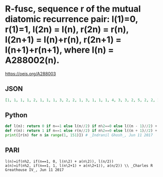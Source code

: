 # R\-fusc, sequence r of the mutual diatomic recurrence pair: l\(1\)\=0, r\(1\)\=1, l\(2n\) \= l\(n\), r\(2n\) \= r\(n\), l\(2n\+1\) \= l\(n\)\+r\(n\), r\(2n\+1\) \= l\(n\+1\)\+r\(n\+1\), where l\(n\) \= A288002\(n\)\.
https://oeis.org/A288003
## JSON
```JSON
[1, 1, 1, 1, 2, 1, 1, 1, 3, 2, 2, 1, 3, 1, 1, 1, 4, 3, 3, 2, 5, 2, 2, 1, 5, 3, 3, 1, 4, 1, 1, 1, 5, 4, 4, 3, 7, 3, 3, 2, 8, 5, 5, 2, 7, 2, 2, 1, 7, 5, 5, 3, 8, 3, 3, 1, 7, 4, 4, 1, 5, 1, 1, 1, 6, 5, 5, 4, 9, 4, 4, 3, 11, 7, 7, 3, 10, 3, 3, 2, 11, 8, 8, 5, 13, 5]
```
## Python
```Python
def l(n): return 0 if n==1 else l(n//2) if n%2==0 else l((n - 1)//2) + r((n - 1)//2)
def r(n): return 1 if n==1 else r(n//2) if n%2==0 else l((n + 1)//2) + r((n + 1)//2)
print([r(n) for n in range(1, 151)]) # _Indranil Ghosh_, Jun 11 2017
```
## PARI
```PARI
l(n)=if(n%2, if(n==1, 0, l(n\2) + a(n\2)), l(n/2))
a(n)=if(n%2, if(n==1, 1, l(n\2+1) + a(n\2+1)), a(n/2)) \\ _Charles R Greathouse IV_, Jun 11 2017
```
